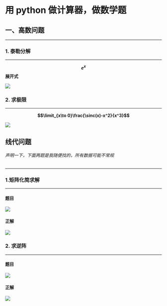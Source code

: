 用 python 做计算器，做数学题
=
## 一、高数问题

---
### 1. 泰勒分解
---
**$$e^x$$展开式**

![](https://github.com/yangzhanp/yangzhanp----homework/blob/gh-pages/images/1.gif)

### 2. 求极限
---
**$$\limit_{x\to 0}\frac{\sinc(x)-x^2}{x^3}$$**

![](https://github.com/yangzhanp/yangzhanp----homework/blob/gh-pages/images/2.gif)


## 线代问题
###### 声明一下，下面两题是我随便找的，所有数据可能不常规

---
### 1.矩阵化简求解
---
#### 题目
![](https://github.com/yangzhanp/yangzhanp----homework/blob/gh-pages/images/825793392715580682.jpg)
#### 正解
![](https://github.com/yangzhanp/yangzhanp----homework/blob/gh-pages/images/3.gif)

### 2. 求逆阵
---
#### 题目
![](https://github.com/yangzhanp/yangzhanp----homework/blob/gh-pages/images/578897380115418570.jpg)
#### 正解
![](https://github.com/yangzhanp/yangzhanp----homework/blob/gh-pages/images/4.gif)

